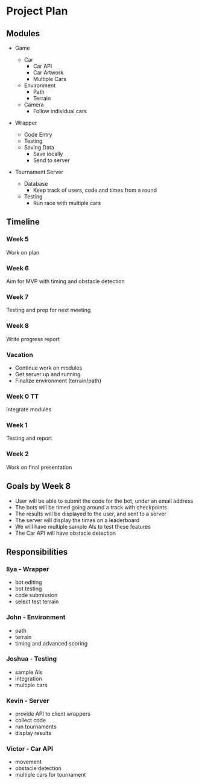 Project Plan
============

Modules
-------
- Game
  * Car
    + Car API
    + Car Artwork
    + Multiple Cars
  * Environment
    + Path
    + Terrain
  * Camera
    + Follow individual cars

- Wrapper
  * Code Entry
  * Testing
  * Saving Data
    + Save locally
    + Send to server
  
- Tournament Server
  * Database
    + Keep track of users, code and times from a round
  * Testing
    + Run race with multiple cars

Timeline
--------
### Week 5
Work on plan

### Week 6
Aim for MVP with timing and obstacle detection

### Week 7
Testing and prep for next meeting

### Week 8
Write progress report

### Vacation
- Continue work on modules
- Get server up and running
- Finalize environment (terrain/path)

### Week 0 TT
Integrate modules

### Week 1
Testing and report

### Week 2
Work on final presentation

Goals by Week 8
---------------
+ User will be able to submit the code for the bot, under an email address
+ The bots will be timed going around a track with checkpoints
+ The results will be displayed to the user, and sent to a server
+ The server will display the times on a leaderboard
+ We will have multiple sample AIs to test these features
+ The Car API will have obstacle detection

Responsibilities
----------------
### Ilya - Wrapper
+ bot editing
+ bot testing
+ code submission
+ select test terrain

### John - Environment
+ path
+ terrain
+ timing and advanced scoring

### Joshua - Testing
+ sample AIs
+ integration
+ multiple cars

### Kevin - Server
+ provide API to client wrappers
+ collect code
+ run tournaments
+ display results

### Victor - Car API
+ movement
+ obstacle detection
+ multiple cars for tournament
